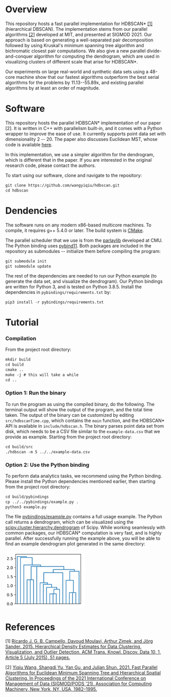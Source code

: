 # Overview

This repository hosts a fast parallel implementation for HDBSCAN* [[1]](https://dl.acm.org/doi/10.1145/2733381) (hierarchical DBSCAN). The implementation stems from our parallel algorithms [[2]](https://arxiv.org/pdf/2104.01126.pdf) developed at MIT, and presented at SIGMOD 2021. Our approach is based on generating a well-separated pair decomposition followed by using Kruskal's minimum spanning tree algorithm and bichromatic closest pair computations. We also give a new parallel divide-and-conquer algorithm for computing the dendrogram, which are used in visualizing clusters of different scale that arise for HDBSCAN*.

Our experiments on large real-world and synthetic data sets using a 48-core machine show that our fastest algorithms outperform the best serial algorithms for the problems by 11.13--55.89x, and existing parallel algorithms by at least an order of magnitude.

# Software

This repository hosts the parallel HDBSCAN* implementation of our paper [2]. It is written in C++ with parallelism built-in, and it comes with a Python wrapper to improve the ease of use. It currently supports point data set with dimensionality 2 -- 20. The paper also discusses Euclidean MST, whose code is available [here](https://github.com/wangyiqiu/pargeo.git).

In this implementation, we use a simpler algorithm for the dendrogram, which is different that in the paper. If you are interested in the original research code, please contact the authors.

To start using our software, clone and navigate to the repository:

```
git clone https://github.com/wangyiqiu/hdbscan.git
cd hdbscan
```

# Dendencies

The software runs on any modern x86-based multicore machines. To compile, it requires g++ 5.4.0 or later. The build system is [CMake](https://cmake.org/install/). 

The parallel scheduler that we use is from the [parlaylib](https://github.com/cmuparlay/parlaylib) developed at CMU. The Python binding uses [pybind11](https://github.com/pybind/pybind11). Both packages are included in the repository as submodules -- initialize them before compiling the program:

```
git submodule init
git submodule update
```

The rest of the dependencies are needed to run our Python example (to generate the data set, and visualize the dendrogram). Our Python bindings are written for Python 3, and is tested on Python 3.8.5. Install the dependencies in `pybindings/requirements.txt` by:

```
pip3 install -r pybindings/requirements.txt
```

# Tutorial

### Compilation

From the project root directory:

```
mkdir build
cd build
cmake ..
make -j # this will take a while
cd ..
```

### Option 1: Run the binary

To run the program as using the compiled binary, do the following. The terminal output will show the output of the program, and the total time taken. The output of the binary can be customized by editing `src/hdbscanTime.cpp`, which contains the `main` function, and the HDBSCAN* API is available in `include/hdbscan.h`. The binary parses point data set from disk, which needs to be a CSV file similar to the `example-data.csv` that we provide as example. Starting from the project root directory:

```
cd build/src
./hdbscan -m 5 ../../example-data.csv
```

### Option 2: Use the Python binding

To perform data analytics tasks, we recommend using the Python binding. Please install the Python dependencies mentioned earlier, then starting from the project root directory:

```
cd build/pybindings
cp ../../pybindings/example.py .
python3 example.py
```

The file [pybindings/example.py](https://github.com/wangyiqiu/hdbscan/blob/main/pybindings/example.py) contains a full usage example. The Python call returns a dendrogram, which can be visualized using the [scipy.cluster.hierarchy.dendrogram](https://docs.scipy.org/doc/scipy/reference/generated/scipy.cluster.hierarchy.dendrogram.html#scipy.cluster.hierarchy.dendrogram) of Scipy. While working seamlessly with common packages, our HDBSCAN* computation is very fast, and is highly parallel. After successfully running the example above, you will be able to find an example dendrogram plot generated in the same directory:

<img src="pybindings/example.png" alt="dendrogram-example" width="250"/>

# References

[1] [Ricardo J. G. B. Campello, Davoud Moulavi, Arthur Zimek, and Jörg Sander. 2015. Hierarchical Density Estimates for Data Clustering, Visualization, and Outlier Detection. ACM Trans. Knowl. Discov. Data 10, 1, Article 5 (July 2015), 51 pages.](https://dl.acm.org/doi/10.1145/2733381)

[2] [Yiqiu Wang, Shangdi Yu, Yan Gu, and Julian Shun. 2021. Fast Parallel Algorithms for Euclidean Minimum Spanning Tree and Hierarchical Spatial Clustering. In Proceedings of the 2021 International Conference on Management of Data (SIGMOD/PODS '21). Association for Computing Machinery, New York, NY, USA, 1982–1995.](https://dl.acm.org/doi/10.1145/3448016.3457296)

